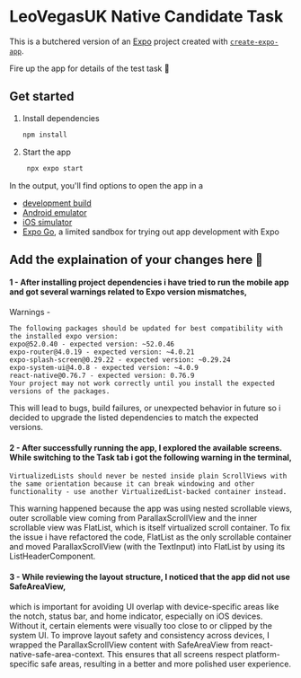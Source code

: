 # LeoVegasUK Native Candidate Task

This is a butchered version of an [Expo](https://expo.dev) project created with [`create-expo-app`](https://www.npmjs.com/package/create-expo-app).

Fire up the app for details of the test task 🦁

## Get started

1. Install dependencies

   ```bash
   npm install
   ```

2. Start the app

   ```bash
    npx expo start
   ```

In the output, you'll find options to open the app in a

- [development build](https://docs.expo.dev/develop/development-builds/introduction/)
- [Android emulator](https://docs.expo.dev/workflow/android-studio-emulator/)
- [iOS simulator](https://docs.expo.dev/workflow/ios-simulator/)
- [Expo Go](https://expo.dev/go), a limited sandbox for trying out app development with Expo

## Add the explaination of your changes here 🦁

#### 1 - After installing project dependencies i have tried to run the mobile app and got several warnings related to Expo version mismatches,

Warnings -

```
The following packages should be updated for best compatibility with the installed expo version:
expo@52.0.40 - expected version: ~52.0.46
expo-router@4.0.19 - expected version: ~4.0.21
expo-splash-screen@0.29.22 - expected version: ~0.29.24
expo-system-ui@4.0.8 - expected version: ~4.0.9
react-native@0.76.7 - expected version: 0.76.9
Your project may not work correctly until you install the expected versions of the packages.
```

This will lead to bugs, build failures, or unexpected behavior in future so i decided to upgrade the listed dependencies to match the expected versions.

#### 2 - After successfully running the app, I explored the available screens. While switching to the Task tab i got the following warning in the terminal,

```
VirtualizedLists should never be nested inside plain ScrollViews with the same orientation because it can break windowing and other functionality - use another VirtualizedList-backed container instead.
```

This warning happened because the app was using nested scrollable views, outer scrollable view coming from ParallaxScrollView and the inner scrollable view was FlatList, which is itself virtualized scroll container. To fix the issue i have refactored the code, FlatList as the only scrollable container and moved ParallaxScrollView (with the TextInput) into FlatList by using its ListHeaderComponent.

#### 3 - While reviewing the layout structure, I noticed that the app did not use SafeAreaView,

which is important for avoiding UI overlap with device-specific areas like the notch, status bar, and home indicator, especially on iOS devices. Without it, certain elements were visually too close to or clipped by the system UI. To improve layout safety and consistency across devices, I wrapped the ParallaxScrollView content with SafeAreaView from react-native-safe-area-context. This ensures that all screens respect platform-specific safe areas, resulting in a better and more polished user experience.
